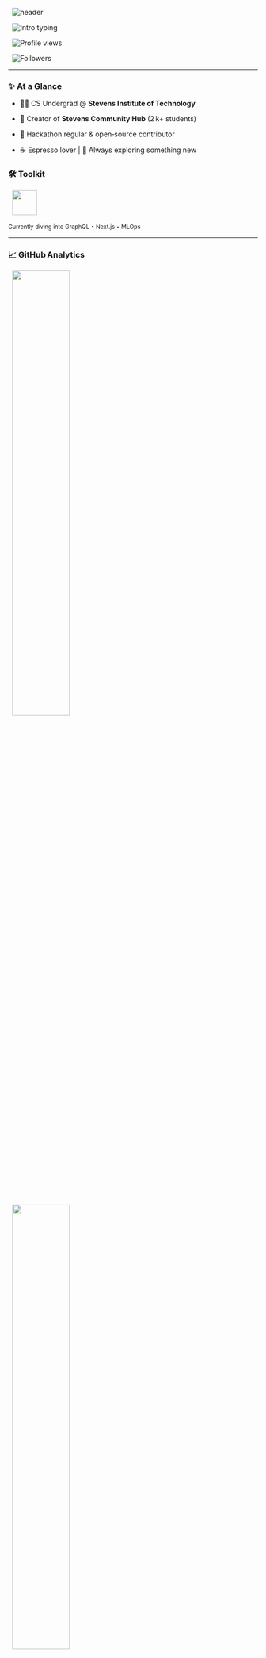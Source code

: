  <!-- ============================ MODERN HEADER ============================ -->

<p align="center">

  <img src="https://capsule-render.vercel.app/api?type=rect&height=200&text=Harshil%20C.%20Modh&fontAlign=50&fontSize=45&fontColor=ffffff&color=0:1e3c72,100:2a5298&desc=Full‑Stack%20🚀%20|%20ML%20Explorer%20🤖&descAlign=50&descAlignY=75&animation=fadeIn" alt="header" />

</p>



<p align="center">

  <img src="https://readme-typing-svg.herokuapp.com?center=true&vCenter=true&width=600&height=45&font=Fira+Code&size=24&duration=2800&pause=1000&color=1E3C72&vCenter=true&lines=👋+Hey+there!+Welcome+to+my+space.;⚡️+Solving+problems+with+code.;🌱+Building+something+new+every+day." alt="Intro typing" />

</p>



<p align="center">

  <img src="https://komarev.com/ghpvc/?username=harshilmodh&style=flat-square" alt="Profile views" />

  <img src="https://img.shields.io/github/followers/harshilmodh?label=Followers&style=flat-square" alt="Followers" />

</p>



---



### ✨ At a Glance



- 🧑‍💻 CS Undergrad @ **Stevens Institute of Technology**

- 🚀 Creator of **Stevens Community Hub** (2 k+ students)

- 🤝 Hackathon regular & open‑source contributor

- ☕️ Espresso lover | 🧭 Always exploring something new



### 🛠️ Toolkit



<p align="center">

  <img src="https://skillicons.dev/icons?i=js,ts,react,nodejs,express,tailwind,mongodb,python,cpp,docker,git&perline=9" height="50" />

</p>



<sup>Currently diving into GraphQL • Next.js • MLOps</sup>



---



### 📈 GitHub Analytics



<p align="center">

  <img src="https://github-readme-stats.vercel.app/api?username=harshilmodh&show_icons=true&include_all_commits=true&count_private=true&hide_border=true&theme=transparent" width="48%" />

  <img src="https://github-readme-stats.vercel.app/api/top-langs/?username=harshilmodh&layout=compact&hide=css,html&hide_border=true&theme=transparent" width="48%" />

</p>



<p align="center">

  <img src="https://github-readme-streak-stats.herokuapp.com?user=harshilmodh&hide_border=true&date_format=M%20j%5B%2C%20Y%5D&theme=github-dark-blue" width="95%" />

</p>



<!-- Modern contribution graph animation -->

<p align="center">

  <img src="https://github-readme-activity-graph.vercel.app/graph?username=harshilmodh&theme=react-dark&hide_border=true" alt="Activity graph" />

</p>



---



### 🌟 Highlighted Projects



| 🚀 Project | ✍️ What It Does | 🛠️ Stack |

|-----------|----------------|-----------|

| **Stevens Community Hub** | Forums, course reviews & resources for 2 k+ students | Node.js · React · MongoDB |

| **Bankruptcy Prediction** | Predicts corporate bankruptcy using financial ratios & PCA | Python · scikit‑learn |

| **DSA Notebook** | Illustrated explanations & code for 60+ classic algorithms | C++ · Python |



---



### 🤝 Connect with Me



|  |  |

|---|---|

| 💼 LinkedIn | **harshilmodh** |

| 🌐 Portfolio | **harshilmodh.dev** *(coming soon)* |

| ✉️ Email | **harshilmodh77@gmail.com** |



---



<sub>Made with 💙 & lots of ☕️ — Last updated <!-- 2025‑05‑17 --></sub>
